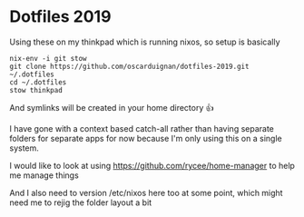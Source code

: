 # Dotfiles 2019

Using these on my thinkpad which is running nixos, so setup is basically

```
nix-env -i git stow
git clone https://github.com/oscarduignan/dotfiles-2019.git ~/.dotfiles
cd ~/.dotfiles
stow thinkpad
```

And symlinks will be created in your home directory :thumbsup:

I have gone with a context based catch-all rather than having separate folders for separate apps for now because I'm only using this on a single system.

I would like to look at using https://github.com/rycee/home-manager to help me manage things

And I also need to version /etc/nixos here too at some point, which might need me to rejig the folder layout a bit
